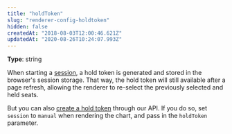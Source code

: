 ```yaml
---
title: "holdToken"
slug: "renderer-config-holdtoken"
hidden: false
createdAt: "2018-08-03T12:00:46.621Z"
updatedAt: "2020-08-26T10:24:07.993Z"
---
```

**Type**: string

When starting a [session](https://docs.seats.io/docs/renderer-config-session), a hold token is generated and stored in the browser&#39;s session storage. That way, the hold token will still available after a page refresh, allowing the renderer to re-select the previously selected and held seats.

But you can also [create a hold token](api-create-a-hold-token) through our API. If you do so, set `session` to `manual` when rendering the chart, and pass in the `holdToken` parameter.
